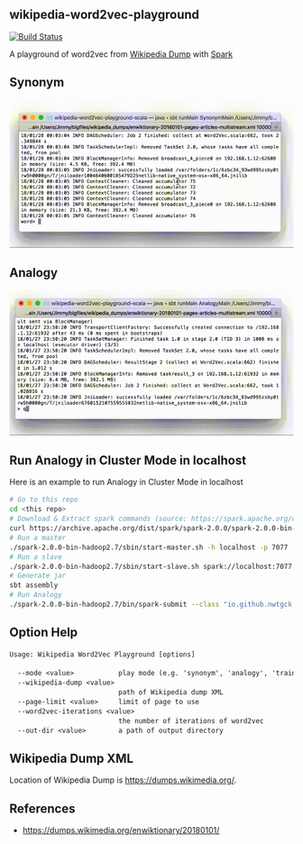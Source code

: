 ## wikipedia-word2vec-playground
[![Build Status](https://travis-ci.org/nwtgck/wikipedia-word2vec-playground-spark.svg?branch=master)](https://travis-ci.org/nwtgck/wikipedia-word2vec-playground-spark)

A playground of word2vec from [Wikipedia Dump](https://dumps.wikimedia.org/) with [Spark](https://spark.apache.org/)

## Synonym

<img src="demo_images/word2vec_synonym.gif" width="600">

## Analogy

<img src="demo_images/word2vec_analogy.gif" width="600">

## Run Analogy in Cluster Mode in localhost

Here is an example to run Analogy in Cluster Mode in localhost

```bash
# Go to this repo
cd <this repo>
# Download & Extract spark commands (source: https://spark.apache.org/downloads.html)
curl https://archive.apache.org/dist/spark/spark-2.0.0/spark-2.0.0-bin-hadoop2.7.tgz | tar zxf -
# Run a master
./spark-2.0.0-bin-hadoop2.7/sbin/start-master.sh -h localhost -p 7077
# Run a slave
./spark-2.0.0-bin-hadoop2.7/sbin/start-slave.sh spark://localhost:7077
# Generate jar
sbt assembly
# Run Analogy
./spark-2.0.0-bin-hadoop2.7/bin/spark-submit --class "io.github.nwtgck.wikipedia_word2vec_playground.Main" --master spark://localhost:7077 target/scala-2.11/wikipedia-word2vec-playground-assembly-0.1.jar --mode=analogy --wikipedia-dump=$HOME/bigfiles/wikipedia_dumps/enwiktionary-20180101-pages-articles.xml --page-limit=1000
```

## Option Help

```txt
Usage: Wikipedia Word2Vec Playground [options]

  --mode <value>           play mode (e.g. 'synonym', 'analogy', 'train-only')
  --wikipedia-dump <value>
                           path of Wikipedia dump XML
  --page-limit <value>     limit of page to use
  --word2vec-iterations <value>
                           the number of iterations of word2vec
  --out-dir <value>        a path of output directory
```

## Wikipedia Dump XML
Location of Wikipedia Dump is <https://dumps.wikimedia.org/>.

## References

* <https://dumps.wikimedia.org/enwiktionary/20180101/>